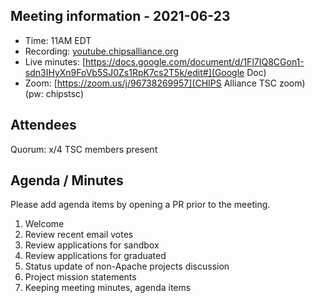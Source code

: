 ## Meeting information - 2021-06-23

*   Time: 11AM EDT
*   Recording: [youtube.chipsalliance.org](https://youtube.chipsalliance.org)
*   Live minutes: [https://docs.google.com/document/d/1Fl7IQ8CGon1-sdn3IHyXn9FoVb5SJ0Zs1RpK7cs2T5k/edit#](Google Doc)
*   Zoom: [https://zoom.us/j/96738269957](CHIPS Alliance TSC zoom) (pw: chipstsc)

## Attendees


Quorum: x/4 TSC members present


## Agenda / Minutes

Please add agenda items by opening a PR prior to the meeting.

1. Welcome
1. Review recent email votes
1. Review applications for sandbox
1. Review applications for graduated
1. Status update of non-Apache projects discussion
1. Project mission statements
1. Keeping meeting minutes, agenda items
